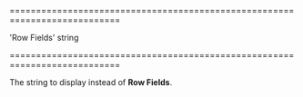 <!--**
/*-------------------------------------------
    Auto-generated file. Do not modify.
-------------------------------------------

**-->
===========================================================================
<!--default-->'Row Fields'<!--/default-->
<!--type-->string<!--/type-->
===========================================================================

<!--shortDescription-->
The string to display instead of **Row Fields**.
<!--/shortDescription-->

<!--fullDescription-->

<!--/fullDescription-->